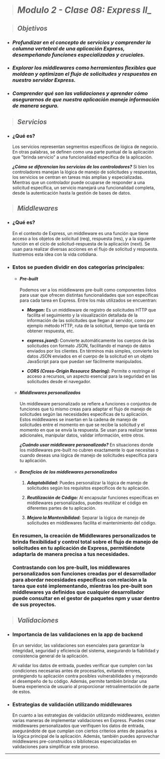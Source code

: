 ># ***Modulo 2 - Clase 08: Express II_***

> ## ***Objetivos***

* ### *Profundizar en el concepto de servicios y comprender la columna vertebral de una aplicación Express, desempeñando funciones especializadas y cruciales.*

* ### *Explorar los middlewares como herramientas flexibles que moldean y optimizan el flujo de solicitudes y respuestas en nuestro servidor Express.*

* ### *Comprender qué son las validaciones y aprender cómo asegurarnos de que nuestra aplicación maneje información de manera segura.* 

> ## ***Servicios***

* ### **¿Qué es?**
    
    Los servicios representan segmentos específicos de lógica de negocio. En otras palabras, se definen como una parte puntual de la aplicación que "brinda servicio" a una funcionalidad específica de la aplicación.

    ***¿Cómo se diferencian los servicios de los controladores?*** Si bien los controladores manejan la lógica de manejo de solicitudes y respuestas, los servicios se centran en tareas más amplias y especializadas. Mientras que un controlador puede ocuparse de responder a una solicitud específica, un servicio manejará una funcionalidad completa, desde la autenticación hasta la gestión de bases de datos.

> ## ***Middlewares***

* ### **¿Qué es?**

    En el contexto de Express, un middleware es una función que tiene acceso a los objetos de solicitud (req), respuesta (res), y a la siguiente función en el ciclo de solicitud-respuesta de la aplicación (next). Se usan para realizar diversas acciones en el flujo de solicitud y respuesta. Ilustremos esta idea con la vida cotidiana. 

* ### **Estos se pueden dividir en dos categorías principales:**

  * #### ***Pre-built***

    Podemos ver a los middlewares pre-built como componentes listos para usar que ofrecen distintas funcionalidades que son específicas para cada tarea en Express. Entre los más utilizados se encuentran:
    
    * ***Morgan:*** Es un middleware de registro de solicitudes HTTP que facilita el seguimiento y la visualización detallada de la información de las solicitudes que llegan al servidor, como por ejemplo método HTTP, ruta de la solicitud, tiempo que tarda en obtener respuesta, etc.

    * ***express.json():*** Convierte automáticamente los cuerpos de las solicitudes con formato JSON, facilitando el manejo de datos enviados por los clientes. En términos más simples, convierte los datos JSON enviados en el cuerpo de la solicitud en un objeto JavaScript para que puedan ser fácilmente manipulados.

    * ***CORS (Cross-Origin Resource Sharing):*** Permite o restringe el acceso a recursos, un aspecto esencial para la seguridad en las solicitudes desde el navegador.

  * #### ***Middlewares personalizados***
    
    Un middleware personalizado se refiere a funciones o conjuntos de funciones que tú mismo creas para adaptar el flujo de manejo de solicitudes según las necesidades específicas de tu aplicación. Estos middlewares se insertan en la cadena de manejo de solicitudes entre el momento en que se recibe la solicitud y el momento en que se envía la respuesta. Se usan para realizar tareas adicionales, manipular datos, validar información, entre otros.

    ***¿Cuándo usar middleware personalizado?*** En situaciones donde los middlewares pre-built no cubren exactamente lo que necesitas o cuando deseas una lógica de manejo de solicitudes específica para tu aplicación.

   * #### ***Beneficios de los middlewares personalizados***
    
      1. ***Adaptabilidad:*** Puedes personalizar la lógica de manejo de solicitudes según los requisitos específicos de tu aplicación.

      2. ***Reutilización de Código:*** Al encapsular funciones específicas en middlewares personalizados, puedes reutilizar el código en diferentes partes de tu aplicación.

      3. ***Mejora la Mantenibilidad:*** Separar la lógica de manejo de solicitudes en middlewares facilita el mantenimiento del código.
    
   ### En resumen, la creación de Middlewares personalizados te brinda flexibilidad y control total sobre el flujo de manejo de solicitudes en tu aplicación de Express, permitiéndote adaptarla de manera precisa a tus necesidades.

   ### Contrastando con los pre-built, los middlewares personalizados son funciones creadas por el desarrollador para abordar necesidades específicas con relación a la tarea que esté implementando, mientras los pre-built son middlewares ya definidos que cualquier desarrollador puede consultar en el gestor de paquetes npm y usar dentro de sus proyectos.

> ## ***Validaciones***
* ### **Importancia de las validaciones en la app de backend**

    En un servidor, las validaciones son esenciales para garantizar la integridad, seguridad y eficiencia del sistema, asegurando la fiabilidad y consistencia general de la aplicación.

    Al validar los datos de entrada, puedes verificar que cumplen con las condiciones necesarias antes de procesarlos, evitando errores, protegiendo tu aplicación contra posibles vulnerabilidades y mejorando el desempeño de tu código. Además, permite también brindar una buena experiencia de usuario al proporcionar retroalimentación de parte de estos.

* ### **Estrategias de validación utilizando middlewares**

    En cuanto a las estrategias de validación utilizando middlewares, existen varias maneras de implementar validaciones en Express. Puedes crear middlewares personalizados que verifiquen los datos de entrada, asegurándote de que cumplan con ciertos criterios antes de pasarlos a la lógica principal de la aplicación. Además, también puedes aprovechar middlewares pre-construidos o bibliotecas especializadas en validaciones para simplificar este proceso.
***
